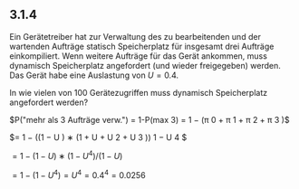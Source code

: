 ## 3.1.4

Ein Gerätetreiber hat zur Verwaltung des zu bearbeitenden und der wartenden
Aufträge statisch Speicherplatz für insgesamt drei Aufträge einkompiliert. Wenn weitere Aufträge für das Gerät ankommen, muss dynamisch Speicherplatz angefordert (und wieder freigegeben) werden. Das Gerät habe eine Auslastung von $U=0.4$. 

In wie vielen von 100 Gerätezugriffen muss dynamisch Speicherplatz angefordert werden?

$P("mehr als 3 Aufträge verw.") = 1-P(max 3) = 1 − (π 0 + π 1 + π 2 + π 3 )$

$= 1 − ((1 − U ) ∗ (1 + U + U 2 + U 3 )) 1 − U 4 $

$= 1 − (1 − U ) ∗ (1-U^4)/(1-U)$

$= 1-(1-U^4) = U^4 = 0.4^4=0.0256$
